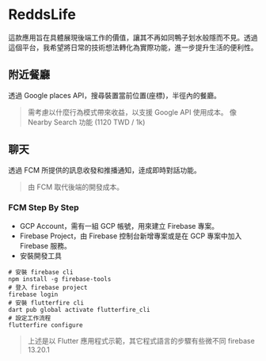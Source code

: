 # ReddsLife

這款應用旨在具體展現後端工作的價值，讓其不再如同鴨子划水般隱而不見。透過這個平台，我希望將日常的技術想法轉化為實際功能，進一步提升生活的便利性。

## 附近餐廳

透過 Google places API，搜尋裝置當前位置(座標)，半徑內的餐廳。

> 需考慮以什麼行為模式帶來收益，以支援 Google API 使用成本。
> 像 Nearby Search 功能 (1120 TWD / 1k)

## 聊天

透過 FCM 所提供的訊息收發和推播通知，逹成即時對話功能。

> 由 FCM 取代後端的開發成本。

### FCM Step By Step

- GCP Account，需有一組 GCP 帳號，用來建立 Firebase 專案。
- Firebase Project，由 Firebase 控制台新增專案或是在 GCP 專案中加入 Firebase 服務。
- 安裝開發工具

```
# 安裝 firebase cli
npm install -g firebase-tools
# 登入 firebase project
firebase login
# 安裝 flutterfire cli
dart pub global activate flutterfire_cli
# 設定工作流程
flutterfire configure
```

> 上述是以 Flutter 應用程式示範，其它程式語言的步驟有些微不同
> firebase 13.20.1
